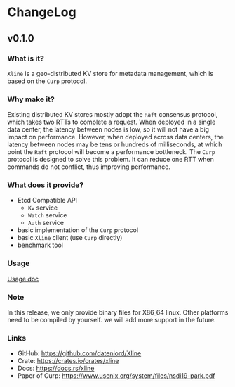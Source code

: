 # ChangeLog

## v0.1.0

### What is it?

`Xline` is a geo-distributed KV store for metadata management, which is based on the `Curp` protocol.

### Why make it?

Existing distributed KV stores mostly adopt the `Raft` consensus protocol, which takes two RTTs to complete a request. When deployed in a single data center, the latency between nodes is low, so it will not have a big impact on performance. However, when deployed across data centers, the latency between nodes may be tens or hundreds of milliseconds, at which point the `Raft` protocol will become a performance bottleneck. The `Curp` protocol is designed to solve this problem. It can reduce one RTT when commands do not conflict, thus improving performance.

### What does it provide?
- Etcd Compatible API
  - `Kv` service
  - `Watch` service
  - `Auth` service
- basic implementation of the `Curp` protocol 
- basic `Xline` client (use `Curp` directly)
- benchmark tool

### Usage
[Usage doc](./USAGE.md)

### Note

In this release, we only provide binary files for X86_64 linux. Other platforms need to be compiled by yourself. we will add more support in the future.


### Links
- GitHub: https://github.com/datenlord/Xline
- Crate: https://crates.io/crates/xline
- Docs: https://docs.rs/xline
- Paper of Curp: https://www.usenix.org/system/files/nsdi19-park.pdf